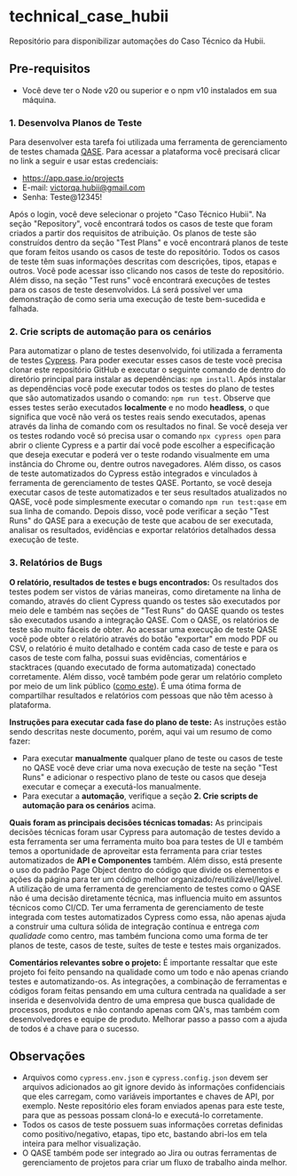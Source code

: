 # technical_case_hubii
Repositório para disponibilizar automações do Caso Técnico da Hubii.

## Pre-requisitos
* Você deve ter o Node v20 ou superior e o npm v10 instalados em sua máquina.

### **1. Desenvolva Planos de Teste**
Para desenvolver esta tarefa foi utilizada uma ferramenta de gerenciamento de testes chamada [QASE](https://qase.io/).
Para acessar a plataforma você precisará clicar no link a seguir e usar estas credenciais:
- https://app.qase.io/projects
- E-mail: victorqa.hubii@gmail.com
- Senha: Teste@12345!

Após o login, você deve selecionar o projeto "Caso Técnico Hubii". Na seção "Repository", você encontrará todos os casos de teste que foram criados a partir dos requisitos de atribuição.
Os planos de teste são construídos dentro da seção "Test Plans" e você encontrará planos de teste que foram feitos usando os casos de teste do repositório. Todos os casos de teste têm suas informações descritas com descrições, tipos, etapas e outros. Você pode acessar isso clicando nos casos de teste do repositório.
Além disso, na seção "Test runs" você encontrará execuções de testes para os casos de teste desenvolvidos. Lá será possível ver uma demonstração de como seria uma execução de teste bem-sucedida e falhada.

### **2. Crie scripts de automação para os cenários**
Para automatizar o plano de testes desenvolvido, foi utilizada a ferramenta de testes [Cypress](https://www.cypress.io/). Para poder executar esses casos de teste você precisa clonar este repositório GitHub e executar o seguinte comando de dentro do diretório principal para instalar as dependências: `npm install`.
Após instalar as dependências você pode executar todos os testes do plano de testes que são automatizados usando o comando: `npm run test`. Observe que esses testes serão executados **localmente** e no modo **headless**, o que significa que você não verá os testes reais sendo executados, apenas através da linha de comando com os resultados no final. Se você deseja ver os testes rodando você só precisa usar o comando `npx cypress open` para abrir o cliente Cypress e a partir daí você pode escolher a especificação que deseja executar e poderá ver o teste rodando visualmente em uma instância do Chrome ou, dentre outros navegadores.
Além disso, os casos de teste automatizados do Cypress estão integrados e vinculados à ferramenta de gerenciamento de testes QASE. Portanto, se você deseja executar casos de teste automatizados e ter seus resultados atualizados no QASE, você pode simplesmente executar o comando `npm run test:qase` em sua linha de comando. Depois disso, você pode verificar a seção "Test Runs" do QASE para a execução de teste que acabou de ser executada, analisar os resultados, evidências e exportar relatórios detalhados dessa execução de teste.

### **3. Relatórios de Bugs**
**O relatório, resultados de testes e bugs encontrados:**
Os resultados dos testes podem ser vistos de várias maneiras, como diretamente na linha de comando, através do client Cypress quando os testes são executados por meio dele e também nas seções de "Test Runs" do QASE quando os testes são executados usando a integração QASE. Com o QASE, os relatórios de teste são muito fáceis de obter. Ao acessar uma execução de teste QASE você pode obter o relatório através do botão "exportar" em modo PDF ou CSV, o relatório é muito detalhado e contém cada caso de teste e para os casos de teste com falha, possui suas evidências, comentários e stacktraces (quando executado de forma automatizada) conectado corretamente. Além disso, você também pode gerar um relatório completo por meio de um link público ([como este](https://app.qase.io/public/report/4349a74ba92b51af2b16265fab0c1c20216a7f61)). É uma ótima forma de compartilhar resultados e relatórios com pessoas que não têm acesso à plataforma.

**Instruções para executar cada fase do plano de teste:**
As instruções estão sendo descritas neste documento, porém, aqui vai um resumo de como fazer:
- Para executar **manualmente** qualquer plano de teste ou casos de teste no QASE você deve criar uma nova execução de teste na seção "Test Runs" e adicionar o respectivo plano de teste ou casos que deseja executar e começar a executá-los manualmente.
- Para executar a **automação**, verifique a seção **2. Crie scripts de automação para os cenários** acima.

**Quais foram as principais decisões técnicas tomadas:**
As principais decisões técnicas foram usar Cypress para automação de testes devido a esta ferramenta ser uma ferramenta muito boa para testes de UI e também temos a oportunidade de aproveitar esta ferramenta para criar testes automatizados de **API e Componentes** também. Além disso, está presente o uso do padrão Page Object dentro do código que divide os elementos e ações da página para ter um código melhor organizado/reutilizável/legível. A utilização de uma ferramenta de gerenciamento de testes como o QASE não é uma decisão diretamente técnica, mas influencia muito em assuntos técnicos como CI/CD. Ter uma ferramenta de gerenciamento de teste integrada com testes automatizados Cypress como essa, não apenas ajuda a construir uma cultura sólida de integração contínua e entrega *com qualidade* como centro, mas também funciona como uma forma de ter planos de teste, casos de teste, suítes de teste e testes mais organizados.

**Comentários relevantes sobre o projeto:**
É importante ressaltar que este projeto foi feito pensando na qualidade como um todo e não apenas criando testes e automatizando-os. As integrações, a combinação de ferramentas e códigos foram feitas pensando em uma cultura centrada na qualidade a ser inserida e desenvolvida dentro de uma empresa que busca qualidade de processos, produtos e não contando apenas com QA's, mas também com desenvolvedores e equipe de produto. Melhorar passo a passo com a ajuda de todos é a chave para o sucesso.

## Observações
- Arquivos como `cypress.env.json` e `cypress.config.json` devem ser arquivos adicionados ao git ignore devido às informações confidenciais que eles carregam, como variáveis ​​importantes e chaves de API, por exemplo. Neste repositório eles foram enviados apenas para este teste, para que as pessoas possam cloná-lo e executá-lo corretamente.
- Todos os casos de teste possuem suas informações corretas definidas como positivo/negativo, etapas, tipo etc, bastando abri-los em tela inteira para melhor visualização.
- O QASE também pode ser integrado ao Jira ou outras ferramentas de gerenciamento de projetos para criar um fluxo de trabalho ainda melhor.
